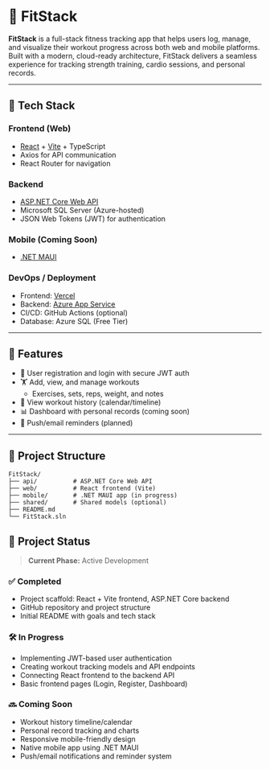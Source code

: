# 💪 FitStack

**FitStack** is a full-stack fitness tracking app that helps users log, manage, and visualize their workout progress across both web and mobile platforms. Built with a modern, cloud-ready architecture, FitStack delivers a seamless experience for tracking strength training, cardio sessions, and personal records.

---

## 🔧 Tech Stack

### Frontend (Web)
- [React](https://reactjs.org/) + [Vite](https://vitejs.dev/) + TypeScript
- Axios for API communication
- React Router for navigation

### Backend
- [ASP.NET Core Web API](https://learn.microsoft.com/en-us/aspnet/core/web-api/)
- Microsoft SQL Server (Azure-hosted)
- JSON Web Tokens (JWT) for authentication

### Mobile (Coming Soon)
- [.NET MAUI](https://learn.microsoft.com/en-us/dotnet/maui/what-is-maui)

### DevOps / Deployment
- Frontend: [Vercel](https://vercel.com/)
- Backend: [Azure App Service](https://azure.microsoft.com/en-us/products/app-service/)
- CI/CD: GitHub Actions (optional)
- Database: Azure SQL (Free Tier)

---

## 🚀 Features

- 🔐 User registration and login with secure JWT auth
- 🏋️ Add, view, and manage workouts
  - Exercises, sets, reps, weight, and notes
- 📅 View workout history (calendar/timeline)
- 📊 Dashboard with personal records (coming soon)
- 💬 Push/email reminders (planned)

---

## 📁 Project Structure

```plaintext
FitStack/
├── api/          # ASP.NET Core Web API
├── web/          # React frontend (Vite)
├── mobile/       # .NET MAUI app (in progress)
├── shared/       # Shared models (optional)
├── README.md
└── FitStack.sln
```

## 📌 Project Status

> **Current Phase:** Active Development

### ✅ Completed
- Project scaffold: React + Vite frontend, ASP.NET Core backend
- GitHub repository and project structure
- Initial README with goals and tech stack

### 🛠️ In Progress
- Implementing JWT-based user authentication
- Creating workout tracking models and API endpoints
- Connecting React frontend to the backend API
- Basic frontend pages (Login, Register, Dashboard)

### 🔜 Coming Soon
- Workout history timeline/calendar
- Personal record tracking and charts
- Responsive mobile-friendly design
- Native mobile app using .NET MAUI
- Push/email notifications and reminder system


